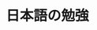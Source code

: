 ---
title: "日本語の勉強"
description: "日本語に関するすべてのお考え"
slug: "nihongo"
style:
    background: "#2a9d8f"
    color: "#fff"
---